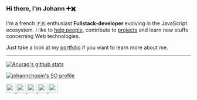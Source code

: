 ### Hi there, I'm Johann ➕✖️

I'm a french 🇫🇷 enthusiast **Fullstack-developer** evolving in the JavaScript ecosystem. I like to [help people](https://stackoverflow.com/users/8583669/johannchopin), contribute to [projects](https://cv-johannchopin.web.app/projects) and learn new stuffs concerning Web technologies.

Just take a look at my [portfolio](https://cv-johannchopin.web.app/) if you want to learn more about me.

----

[![Anurag's github stats](https://github-readme-stats.vercel.app/api?username=johannchopin&theme=dark)](https://github.com/anuraghazra/github-readme-stats)


[![johannchopin's SO profile](https://stackoverflow-readme-profile.johannchopin.fr/profile/8583669?theme=dark)](https://stackoverflow-readme-profile.vercel.app/)


<a href="https://stackoverflow-readme-profile.vercel.app/tags-league/css/users/8583669">
  <img
       src="https://stackoverflow-readme-profile.johannchopin.fr/tags-league-ranking/css/8583669?theme=dark"
       alt="user:8583669's SO ranking for css"
       height="25px"
   >
</a>
<a href="https://stackoverflow-readme-profile.vercel.app/tags-league/svelte/users/8583669">
  <img
       src="https://stackoverflow-readme-profile.johannchopin.fr/tags-league-ranking/svelte/8583669?theme=dark"
       alt="user:8583669's SO ranking for svelte"
       height="25px"
   >
</a>
<a href="https://stackoverflow-readme-profile.vercel.app/tags-league/html/users/8583669">
  <img
       src="https://stackoverflow-readme-profile.johannchopin.fr/tags-league-ranking/html/8583669?theme=dark"
       alt="user:8583669's SO ranking for html"
       height="25px"
   >
</a>
<a href="https://stackoverflow-readme-profile.vercel.app/tags-league/javascript/users/8583669">
  <img
       src="https://stackoverflow-readme-profile.johannchopin.fr/tags-league-ranking/javascript/8583669?theme=dark"
       alt="user:8583669's SO ranking for javascript"
       height="25px"
   >
</a>
<a href="https://stackoverflow-readme-profile.vercel.app/tags-league/reactjs/users/8583669">
  <img
       src="https://stackoverflow-readme-profile.johannchopin.fr/tags-league-ranking/reactjs/8583669?theme=dark"
       alt="user:8583669's SO ranking for reactjs"
       height="25px"
   >
</a>
